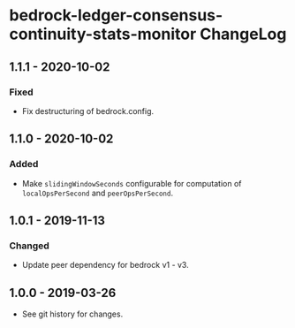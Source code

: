 # bedrock-ledger-consensus-continuity-stats-monitor ChangeLog

## 1.1.1 - 2020-10-02

### Fixed
- Fix destructuring of bedrock.config.

## 1.1.0 - 2020-10-02

### Added
- Make `slidingWindowSeconds` configurable for computation of
  `localOpsPerSecond` and `peerOpsPerSecond`.

## 1.0.1 - 2019-11-13

### Changed
- Update peer dependency for bedrock v1 - v3.

## 1.0.0 - 2019-03-26

- See git history for changes.
